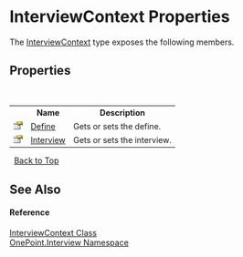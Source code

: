 # InterviewContext Properties
 

The <a href="T_OnePoint_Interview_InterviewContext">InterviewContext</a> type exposes the following members.


## Properties
&nbsp;<table><tr><th></th><th>Name</th><th>Description</th></tr><tr><td>![Public property](media/pubproperty.gif "Public property")</td><td><a href="P_OnePoint_Interview_InterviewContext_Define">Define</a></td><td>
Gets or sets the define.</td></tr><tr><td>![Public property](media/pubproperty.gif "Public property")</td><td><a href="P_OnePoint_Interview_InterviewContext_Interview">Interview</a></td><td>
Gets or sets the interview.</td></tr></table>&nbsp;
<a href="#interviewcontext-properties">Back to Top</a>

## See Also


#### Reference
<a href="T_OnePoint_Interview_InterviewContext">InterviewContext Class</a><br /><a href="N_OnePoint_Interview">OnePoint.Interview Namespace</a><br />